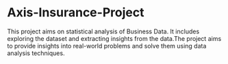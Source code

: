 # Axis-Insurance-Project
This project aims on statistical analysis of Business Data. It includes exploring the dataset and extracting insights from the data.The project aims to provide insights into real-world problems and solve them using data analysis techniques.
